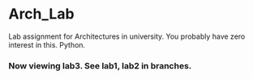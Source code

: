 Arch_Lab
======

Lab assignment for Architectures in university. You probably have zero interest in this. Python.

### Now viewing lab3. See lab1, lab2 in branches.